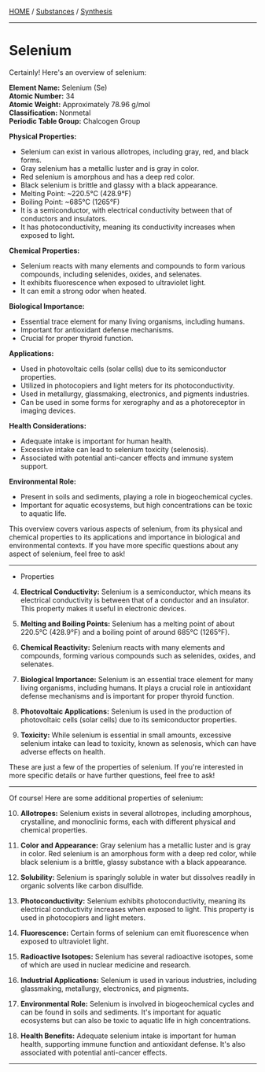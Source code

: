 [HOME](/README.md) / [Substances](/assets/docs/synthesis/substances/readme.md) / [Synthesis](/assets/docs/synthesis/readme.md)  

---  

# Selenium   

Certainly! Here's an overview of selenium:      

**Element Name:** Selenium (Se)   
**Atomic Number:** 34   
**Atomic Weight:** Approximately 78.96 g/mol     
**Classification:** Nonmetal    
**Periodic Table Group:** Chalcogen Group   

**Physical Properties:**
- Selenium can exist in various allotropes, including gray, red, and black forms.
- Gray selenium has a metallic luster and is gray in color.
- Red selenium is amorphous and has a deep red color.
- Black selenium is brittle and glassy with a black appearance.
- Melting Point: ~220.5°C (428.9°F)
- Boiling Point: ~685°C (1265°F)
- It is a semiconductor, with electrical conductivity between that of conductors and insulators.
- It has photoconductivity, meaning its conductivity increases when exposed to light.

**Chemical Properties:**
- Selenium reacts with many elements and compounds to form various compounds, including selenides, oxides, and selenates.
- It exhibits fluorescence when exposed to ultraviolet light.
- It can emit a strong odor when heated.

**Biological Importance:**
- Essential trace element for many living organisms, including humans.
- Important for antioxidant defense mechanisms.
- Crucial for proper thyroid function.

**Applications:**
- Used in photovoltaic cells (solar cells) due to its semiconductor properties.
- Utilized in photocopiers and light meters for its photoconductivity.
- Used in metallurgy, glassmaking, electronics, and pigments industries.
- Can be used in some forms for xerography and as a photoreceptor in imaging devices.

**Health Considerations:**
- Adequate intake is important for human health.
- Excessive intake can lead to selenium toxicity (selenosis).
- Associated with potential anti-cancer effects and immune system support.

**Environmental Role:**
- Present in soils and sediments, playing a role in biogeochemical cycles.
- Important for aquatic ecosystems, but high concentrations can be toxic to aquatic life.

This overview covers various aspects of selenium, from its physical and chemical properties to its applications and importance in biological and environmental contexts. If you have more specific questions about any aspect of selenium, feel free to ask!

---  

- Properties

4. **Electrical Conductivity:** Selenium is a semiconductor, which means its electrical conductivity is between that of a conductor and an insulator. This property makes it useful in electronic devices.

5. **Melting and Boiling Points:** Selenium has a melting point of about 220.5°C (428.9°F) and a boiling point of around 685°C (1265°F).

6. **Chemical Reactivity:** Selenium reacts with many elements and compounds, forming various compounds such as selenides, oxides, and selenates.

7. **Biological Importance:** Selenium is an essential trace element for many living organisms, including humans. It plays a crucial role in antioxidant defense mechanisms and is important for proper thyroid function.

8. **Photovoltaic Applications:** Selenium is used in the production of photovoltaic cells (solar cells) due to its semiconductor properties.

9. **Toxicity:** While selenium is essential in small amounts, excessive selenium intake can lead to toxicity, known as selenosis, which can have adverse effects on health.

These are just a few of the properties of selenium. If you're interested in more specific details or have further questions, feel free to ask!

---   

Of course! Here are some additional properties of selenium:

10. **Allotropes:** Selenium exists in several allotropes, including amorphous, crystalline, and monoclinic forms, each with different physical and chemical properties.

11. **Color and Appearance:** Gray selenium has a metallic luster and is gray in color. Red selenium is an amorphous form with a deep red color, while black selenium is a brittle, glassy substance with a black appearance.

12. **Solubility:** Selenium is sparingly soluble in water but dissolves readily in organic solvents like carbon disulfide.

13. **Photoconductivity:** Selenium exhibits photoconductivity, meaning its electrical conductivity increases when exposed to light. This property is used in photocopiers and light meters.

14. **Fluorescence:** Certain forms of selenium can emit fluorescence when exposed to ultraviolet light.

15. **Radioactive Isotopes:** Selenium has several radioactive isotopes, some of which are used in nuclear medicine and research.

16. **Industrial Applications:** Selenium is used in various industries, including glassmaking, metallurgy, electronics, and pigments.

17. **Environmental Role:** Selenium is involved in biogeochemical cycles and can be found in soils and sediments. It's important for aquatic ecosystems but can also be toxic to aquatic life in high concentrations.

18. **Health Benefits:** Adequate selenium intake is important for human health, supporting immune function and antioxidant defense. It's also associated with potential anti-cancer effects.

---   
